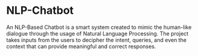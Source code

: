 # NLP-Chatbot
An NLP-Based Chatbot is a smart system created to mimic the human-like dialogue through the usage of Natural Language Processing. The project takes inputs from the users to decipher the intent, queries, and even the context that can provide meaningful and correct responses.
